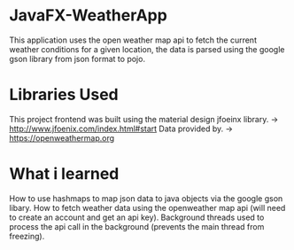 # JavaFX-WeatherApp
This application uses the open weather map api to fetch the current weather conditions for a given location, the data is parsed using the google gson library from json format to pojo.

# Libraries Used
This project frontend was built using the material design jfoeinx library. -> http://www.jfoenix.com/index.html#start
Data provided by. -> https://openweathermap.org

# What i learned
How to use hashmaps to map json data to java objects via the google gson libary.
How to fetch weather data using the openweather map api (will need to create an account and get an api key).
Background threads used to process the api call in the background (prevents the main thread from freezing).
